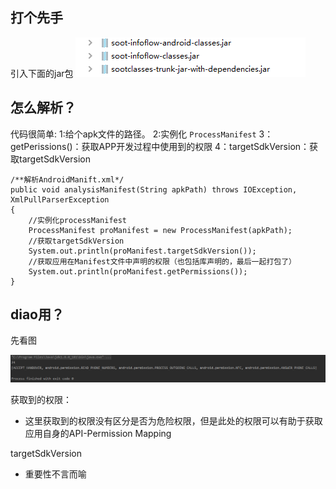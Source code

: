 ## 打个先手
引入下面的jar包
  ![](assets/markdown-img-paste-20191227111905656.png)

## 怎么解析？
代码很简单:
  1:给个apk文件的路径。
  2:实例化 ```ProcessManifest```
  3：getPerissions()：获取APP开发过程中使用到的权限
  4：targetSdkVersion：获取targetSdkVersion
```
/**解析AndroidManift.xml*/
public void analysisManifest(String apkPath) throws IOException, XmlPullParserException
{
    //实例化processManifest
    ProcessManifest proManifest = new ProcessManifest(apkPath);
    //获取targetSdkVersion
    System.out.println(proManifest.targetSdkVersion());
    //获取应用在Manifest文件中声明的权限（也包括库声明的，最后一起打包了）
    System.out.println(proManifest.getPermissions());
}
```

## diao用？
先看图

  ![](assets/markdown-img-paste-20191227212748655.png)

获取到的权限：
  - 这里获取到的权限没有区分是否为危险权限，但是此处的权限可以有助于获取应用自身的API-Permission Mapping

targetSdkVersion
  - 重要性不言而喻
